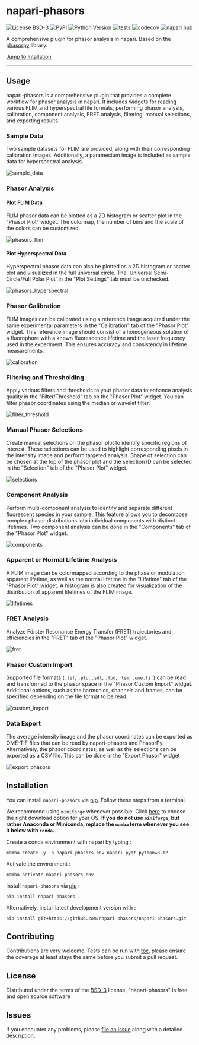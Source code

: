 # napari-phasors

[![License BSD-3](https://img.shields.io/pypi/l/napari-phasors.svg?color=green)](https://github.com/napari-phasors/napari-phasors/raw/main/LICENSE)
[![PyPI](https://img.shields.io/pypi/v/napari-phasors.svg?color=green)](https://pypi.org/project/napari-phasors)
[![Python Version](https://img.shields.io/pypi/pyversions/napari-phasors.svg?color=green)](https://python.org)
[![tests](https://github.com/napari-phasors/napari-phasors/workflows/tests/badge.svg)](https://github.com/napari-phasors/napari-phasors/actions)
[![codecov](https://codecov.io/gh/napari-phasors/napari-phasors/branch/main/graph/badge.svg)](https://codecov.io/gh/napari-phasors/napari-phasors)
[![napari hub](https://img.shields.io/endpoint?url=https://api.napari-hub.org/shields/napari-phasors)](https://napari-hub.org/plugins/napari-phasors)

A comprehensive plugin for phasor analysis in napari. Based on the 
[phasorpy](https://www.phasorpy.org/) library.

[Jump to Intallation](#installation)

----------------------------------

## Usage

napari-phasors is a comprehensive plugin that provides a complete workflow 
for phasor analysis in napari. It includes widgets for reading various FLIM 
and hyperspectral file formats, performing phasor analysis, calibration, 
component analysis, FRET analysis, filtering, manual selections, and 
exporting results.

### Sample Data

Two sample datasets for FLIM are provided, along with their corresponding 
calibration images. Additionally, a paramecium image is included as sample 
data for hyperspectral analysis.

![sample_data](https://github.com/napari-phasors/napari-phasors-data/raw/main/gifs/samples.gif)

### Phasor Analysis

#### Plot FLIM Data

FLIM phasor data can be plotted as a 2D histogram or scatter plot in the
"Phasor Plot" widget. The colormap, the number of bins and the scale of the 
colors can be customized.

![phasors_flim](https://github.com/napari-phasors/napari-phasors-data/raw/main/gifs/flim%20plot.gif)

#### Plot Hyperspectral Data

Hyperspectral phasor data can also be plotted as a 2D histogram or scatter 
plot and visualized in the full universal circle. The 
'Universal Semi-Circle/Full Polar Plot' in the "Plot Settings" tab must be
unchecked.

![phasors_hyperspectral](https://github.com/napari-phasors/napari-phasors-data/raw/main/gifs/hsi%20plot.gif)

### Phasor Calibration

FLIM images can be calibrated using a reference image acquired under the same 
experimental parameters in the "Calibration" tab of the "Phasor Plot" widget. 
This reference image should consist of a homogeneous solution of a fluorophore
with a known fluorescence lifetime and the laser frequency used in the 
experiment. This ensures accuracy and consistency in lifetime measurements.

![calibration](https://github.com/napari-phasors/napari-phasors-data/raw/main/gifs/calibration.gif)

### Filtering and Thresholding

Apply various filters and thresholds to your phasor data to enhance analysis 
quality in the "Filter/Threshold" tab on the "Phasor Plot" widget. You can 
filter phasor coordinates using the median or wavelet filter.

![filter_threshold](https://github.com/napari-phasors/napari-phasors-data/raw/main/gifs/filter%20threshold.gif)

### Manual Phasor Selections

Create manual selections on the phasor plot to identify specific regions of 
interest. These selections can be used to highlight corresponding pixels in 
the intensity image and perform targeted analysis. Shape of selection can be
chosen at the top of the phasor plot and the selection ID can be selected in
the "Selection" tab of the "Phasor Plot" widget.

![selections](https://github.com/napari-phasors/napari-phasors-data/raw/main/gifs/selections.gif)


### Component Analysis

Perform multi-component analysis to identify and separate different 
fluorescent species in your sample. This feature allows you to decompose 
complex phasor distributions into individual components with distinct 
lifetimes. Two component analysis can be done in the "Components" tab of the
"Phasor Plot" widget.

![components](https://github.com/napari-phasors/napari-phasors-data/raw/main/gifs/components.gif)

### Apparent or Normal Lifetime Analysis

A FLIM image can be colormapped according to the phase or modulation apparent 
lifetime, as well as the normal lifetime in the "Lifetime" tab of the "Phasor 
Plot" widget. A histogram is also created for visualization of the distribution
of apparent lifetimes of the FLIM image.

![lifetimes](https://github.com/napari-phasors/napari-phasors-data/raw/main/gifs/lifetime.gif)

### FRET Analysis

Analyze Förster Resonance Energy Transfer (FRET) trajectories and efficiencies
in the "FRET" tab of the "Phasor Plot" widget.

![fret](https://github.com/napari-phasors/napari-phasors-data/raw/main/gifs/fret.gif)


### Phasor Custom Import

Supported file formats (`.tif`, `.ptu`, `.sdt`, `.fbd`, `.lsm`, `.ome.tif`) 
can be read and transformed to the phasor space in the "Phasor Custom Import" widget.
Additional options, such as the harmonics, channels and frames, can be 
specified depending on the file format to be read.

![custom_import](https://github.com/napari-phasors/napari-phasors-data/raw/main/gifs/import.gif)

### Data Export

The average intensity image and the phasor coordinates can be exported as 
OME-TIF files that can be read by napari-phasors and PhasorPy. Alternatively, 
the phasor coordinates, as well as the selections can be exported 
as a CSV file. This can be done in the "Export Phasor" widget

![export_phasors](https://github.com/napari-phasors/napari-phasors-data/raw/main/gifs/export.gif)

## Installation

You can install `napari-phasors` via [pip]. Follow these steps from a 
terminal.

We recommend using `miniforge` whenever possible. Click 
[here](https://conda-forge.org/download/) to choose the right download option for your OS.
**If you do not use `miniforge`, but rather Anaconda or Miniconda, replace 
the `mamba` term whenever you see it below with `conda`.**

Create a conda environment with napari by typing :

    mamba create -y -n napari-phasors-env napari pyqt python=3.12
    
Activate the environment :

    mamba activate napari-phasors-env

Install `napari-phasors` via [pip] :

    pip install napari-phasors

Alternatively, install latest development version with :

    pip install git+https://github.com/napari-phasors/napari-phasors.git

## Contributing

Contributions are very welcome. Tests can be run with [tox], please ensure
the coverage at least stays the same before you submit a pull request.

## License

Distributed under the terms of the [BSD-3] license,
"napari-phasors" is free and open source software

## Issues

If you encounter any problems, please [file an issue] along with a detailed 
description.

[napari]: https://github.com/napari/napari
[Cookiecutter]: https://github.com/audreyr/cookiecutter
[@napari]: https://github.com/napari
[MIT]: http://opensource.org/licenses/MIT
[BSD-3]: http://opensource.org/licenses/BSD-3-Clause
[GNU GPL v3.0]: http://www.gnu.org/licenses/gpl-3.0.txt
[GNU LGPL v3.0]: http://www.gnu.org/licenses/lgpl-3.0.txt
[Apache Software License 2.0]: http://www.apache.org/licenses/LICENSE-2.0
[Mozilla Public License 2.0]: https://www.mozilla.org/media/MPL/2.0/index.txt
[cookiecutter-napari-plugin]: https://github.com/napari/cookiecutter-napari-plugin

[file an issue]: https://github.com/napari-phasors/napari-phasors/issues

[napari]: https://github.com/napari/napari
[tox]: https://tox.readthedocs.io/en/latest/
[pip]: https://pypi.org/project/pip/
[PyPI]: https://pypi.org/
